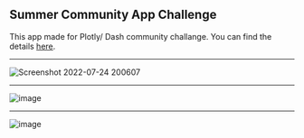 ## Summer Community App Challenge
This app made for Plotly/ Dash community challange.
You can find the details [here](https://community.plotly.com/t/summer-community-app-challenge/65099).

----

![Screenshot 2022-07-24 200607](https://user-images.githubusercontent.com/70684994/180658991-f437087f-0689-43d9-9590-318bcb95bf24.png)

----

![image](https://user-images.githubusercontent.com/70684994/180658987-80296330-3b9e-437a-b0dd-3cdb2bb9b8ac.png)

----

![image](https://user-images.githubusercontent.com/70684994/180659005-afbff662-8189-490b-8526-49387490ede9.png)
